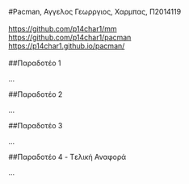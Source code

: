 #Pacman, Αγγελος Γεωρργιος, Χαρμπας, Π2014119 </br> </br>
https://github.com/p14char1/mm </br>
https://github.com/p14char1/pacman </br>
https://p14char1.github.io/pacman/ </br> </br>
##Παραδοτέο 1

...

##Παραδοτέο 2

...

##Παραδοτέο 3

...

##Παραδοτέο 4 - Tελική Αναφορά

...
